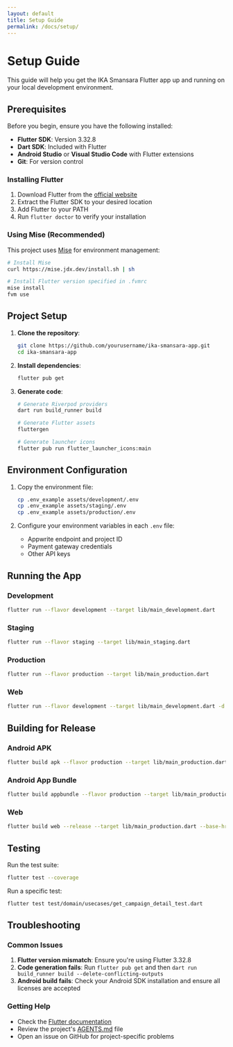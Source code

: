 ```yaml
---
layout: default
title: Setup Guide
permalink: /docs/setup/
---
```


# Setup Guide

This guide will help you get the IKA Smansara Flutter app up and running on your local development environment.

## Prerequisites

Before you begin, ensure you have the following installed:

- **Flutter SDK**: Version 3.32.8
- **Dart SDK**: Included with Flutter
- **Android Studio** or **Visual Studio Code** with Flutter extensions
- **Git**: For version control

### Installing Flutter

1. Download Flutter from the [official website](https://flutter.dev/docs/get-started/install)
2. Extract the Flutter SDK to your desired location
3. Add Flutter to your PATH
4. Run `flutter doctor` to verify your installation

### Using Mise (Recommended)

This project uses [Mise](https://mise.jdx.dev/) for environment management:

```bash
# Install Mise
curl https://mise.jdx.dev/install.sh | sh

# Install Flutter version specified in .fvmrc
mise install
fvm use
```

## Project Setup

1. **Clone the repository**:
   ```bash
   git clone https://github.com/yourusername/ika-smansara-app.git
   cd ika-smansara-app
   ```

2. **Install dependencies**:
   ```bash
   flutter pub get
   ```

3. **Generate code**:
   ```bash
   # Generate Riverpod providers
   dart run build_runner build

   # Generate Flutter assets
   fluttergen

   # Generate launcher icons
   flutter pub run flutter_launcher_icons:main
   ```

## Environment Configuration

1. Copy the environment file:
   ```bash
   cp .env_example assets/development/.env
   cp .env_example assets/staging/.env
   cp .env_example assets/production/.env
   ```

2. Configure your environment variables in each `.env` file:
   - Appwrite endpoint and project ID
   - Payment gateway credentials
   - Other API keys

## Running the App

### Development
```bash
flutter run --flavor development --target lib/main_development.dart
```

### Staging
```bash
flutter run --flavor staging --target lib/main_staging.dart
```

### Production
```bash
flutter run --flavor production --target lib/main_production.dart
```

### Web
```bash
flutter run --flavor development --target lib/main_development.dart -d web
```

## Building for Release

### Android APK
```bash
flutter build apk --flavor production --target lib/main_production.dart
```

### Android App Bundle
```bash
flutter build appbundle --flavor production --target lib/main_production.dart
```

### Web
```bash
flutter build web --release --target lib/main_production.dart --base-href "/ika-smansara-app/"
```

## Testing

Run the test suite:
```bash
flutter test --coverage
```

Run a specific test:
```bash
flutter test test/domain/usecases/get_campaign_detail_test.dart
```

## Troubleshooting

### Common Issues

1. **Flutter version mismatch**: Ensure you're using Flutter 3.32.8
2. **Code generation fails**: Run `flutter pub get` and then `dart run build_runner build --delete-conflicting-outputs`
3. **Android build fails**: Check your Android SDK installation and ensure all licenses are accepted

### Getting Help

- Check the [Flutter documentation](https://flutter.dev/docs)
- Review the project's [AGENTS.md](AGENTS.md) file
- Open an issue on GitHub for project-specific problems